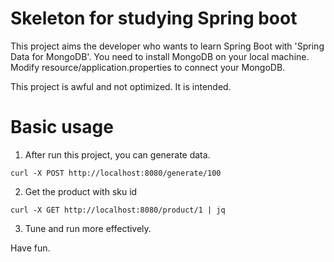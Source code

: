 
# Skeleton for studying Spring boot
This project aims the developer who wants to learn Spring Boot with 'Spring Data for MongoDB'.
You need to install MongoDB on your local machine.
Modify resource/application.properties to connect your MongoDB.

This project is awful and not optimized. It is intended. 

# Basic usage 
1. After run this project, you can generate data.
```commandline
curl -X POST http://localhost:8080/generate/100
```

2. Get the product with sku id 
```commandline
curl -X GET http://localhost:8080/product/1 | jq 
```
3. Tune and run more effectively. 

Have fun. 